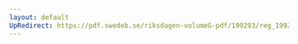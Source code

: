 ```yaml
---
layout: default
UpRedirect: https://pdf.swedeb.se/riksdagen-volumeG-pdf/199293/reg_199293/reg_199293_0197.pdf
---
```

